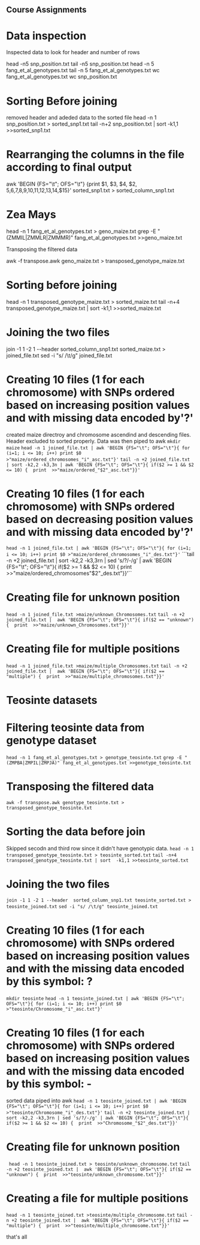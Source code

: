 ## Course Assignments

# Data inspection
Inspected data to look for header and number of rows

head -n5 snp_position.txt tail -n5 snp_position.txt head -n 5 fang_et_al_genotypes.txt tail -n 5 fang_et_al_genotypes.txt wc fang_et_al_genotypes.txt wc snp_position.txt

# Sorting Before joining
removed header and adeded data to the sorted file
head -n 1 snp_position.txt > sorted_snp1.txt tail -n+2 snp_position.txt | sort -k1,1 >>sorted_snp1.txt

# Rearranging the columns in the file according to final output

awk 'BEGIN {FS="\t"; OFS="\t"} {print $1, $3, $4, $2, $5,$6,$7,$8,$9,$10,$11,$12,$13,$14,$15}' sorted_snp1.txt > sorted_column_snp1.txt

# Zea Mays

head -n 1 fang_et_al_genotypes.txt > geno_maize.txt grep -E "(ZMMIL|ZMMLR|ZMMMR)" fang_et_al_genotypes.txt >>geno_maize.txt

Transposing the filtered data

awk -f transpose.awk geno_maize.txt > transposed_genotype_maize.txt

# Sorting before joining

head -n 1 transposed_genotype_maize.txt > sorted_maize.txt tail -n+4 transposed_genotype_maize.txt | sort -k1,1 >>sorted_maize.txt

# Joining the two files

join -1 1 -2 1 --header sorted_column_snp1.txt sorted_maize.txt > joined_file.txt sed -i "s/ /\t/g" joined_file.txt 

# Creating 10 files (1 for each chromosome) with SNPs ordered based on increasing position values and with missing data encoded by'?'
created maize directroy and chromosome ascendind and descending files. Header excluded to sorted properly. Data was then piped to awk
```mkdir maize```
```head -n 1 joined_file.txt | awk 'BEGIN {FS="\t"; OFS="\t"}{ for (i=1; i <= 10; i++) print $0 >"maize/ordered_chromosomes_"i"_asc.txt"}'```
```tail -n +2 joined_file.txt | sort -k2,2 -k3,3n | awk 'BEGIN {FS="\t"; OFS="\t"}{ if($2 >= 1 && $2 <= 10) {  print  >>"maize/ordered_"$2"_asc.txt"}}'```

# Creating 10 files (1 for each chromosome) with SNPs ordered based on decreasing position values and with missing data encoded by'?'
```head -n 1 joined_file.txt | awk 'BEGIN {FS="\t"; OFS="\t"}{ for (i=1; i <= 10; i++) print $0 >"maize/ordered_chromosomes_"i"_des.txt"}'```
```tail -n +2 joined_file.txt | sort -k2,2 -k3,3rn | sed 's/?/-/g' | awk 'BEGIN {FS="\t"; OFS="\t"}{ if($2 >= 1 && $2 <= 10) {  print  >>"maize/ordered_chromosomes"$2"_des.txt"}}'``

# Creating file for unknown position
```head -n 1 joined_file.txt >maize/unknown_Chromosomes.txt```
```tail -n +2 joined_file.txt |  awk 'BEGIN {FS="\t"; OFS="\t"}{ if($2 == "unknown") {  print  >>"maize/unknown_Chromosomes.txt"}}'```

# Creating file for multiple positions
```head -n 1 joined_file.txt >maize/multiple_Chromosomes.txt```
```tail -n +2 joined_file.txt |  awk 'BEGIN {FS="\t"; OFS="\t"}{ if($2 == "multiple") {  print  >>"maize/multiple_chromosomes.txt"}}'```

# Teosinte datasets
# Filtering teosinte data from genotype dataset
```head -n 1 fang_et_al_genotypes.txt > genotype_teosinte.txt```
```grep -E "(ZMPBA|ZMPIL|ZMPJA)" fang_et_al_genotypes.txt >>genotype_teosinte.txt```

# Transposing the filtered data 
```awk -f transpose.awk genotype_teosinte.txt > transposed_genotype_teosinte.txt```

# Sorting the data before join
Skipped secodn and third row since it didn't have genotypic data.
```head -n 1 transposed_genotype_teosinte.txt > teosinte_sorted.txt```
```tail -n+4 transposed_genotype_teosinte.txt | sort  -k1,1 >>teosinte_sorted.txt```

# Joining the two files
```join -1 1 -2 1 --header  sorted_column_snp1.txt teosinte_sorted.txt > teosinte_joined.txt```
```sed -i "s/ /\t/g" teosinte_joined.txt```

# Creating 10 files (1 for each chromosome) with SNPs ordered based on increasing position values and with the missing data encoded by this symbol: ?
```mkdir teosinte```
```head -n 1 teosinte_joined.txt | awk 'BEGIN {FS="\t"; OFS="\t"}{ for (i=1; i <= 10; i++) print $0 >"teosinte/Chromosome_"i"_asc.txt"}'```

# Creating 10 files (1 for each chromosome) with SNPs ordered based on increasing position values and with the missing data encoded by this symbol: -
sorted data piped into awk
```head -n 1 teosinte_joined.txt | awk 'BEGIN {FS="\t"; OFS="\t"}{ for (i=1; i <= 10; i++) print $0 >"teosinte/Chromosome_"i"_des.txt"}'```
```tail -n +2 teosinte_joined.txt | sort -k2,2 -k3,3rn | sed 's/?/-/g' | awk 'BEGIN {FS="\t"; OFS="\t"}{ if($2 >= 1 && $2 <= 10) {  print  >>"Chromosome_"$2"_des.txt"}}'```

# Creating file for unknown position
``` head -n 1 teosinte_joined.txt > teosinte/unknown_chromosome.txt```
```tail -n +2 teosinte_joined.txt |  awk 'BEGIN {FS="\t"; OFS="\t"}{ if($2 == "unknown") {  print  >>"teosinte/unknown_chromosome.txt"}}'```

# Creating a file for multiple positions
```head -n 1 teosinte_joined.txt >teosinte/multiple_chromosome.txt```
```tail -n +2 teosinte_joined.txt |  awk 'BEGIN {FS="\t"; OFS="\t"}{ if($2 == "multiple") {  print  >>"teosinte/multiple_chromosome.txt"}}'```

that's all

